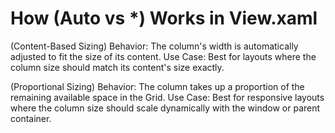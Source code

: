 # How (Auto vs *) Works in View.xaml								
<ColumnDefinition Width="Auto"/> (Content-Based Sizing)
Behavior: The column's width is automatically adjusted to fit the size of its content.
Use Case: Best for layouts where the column size should match its content's size exactly.


<ColumnDefinition Width="*"/> (Proportional Sizing)
Behavior: The column takes up a proportion of the remaining available space in the Grid.
Use Case: Best for responsive layouts where the column size should scale dynamically with the window or parent container.